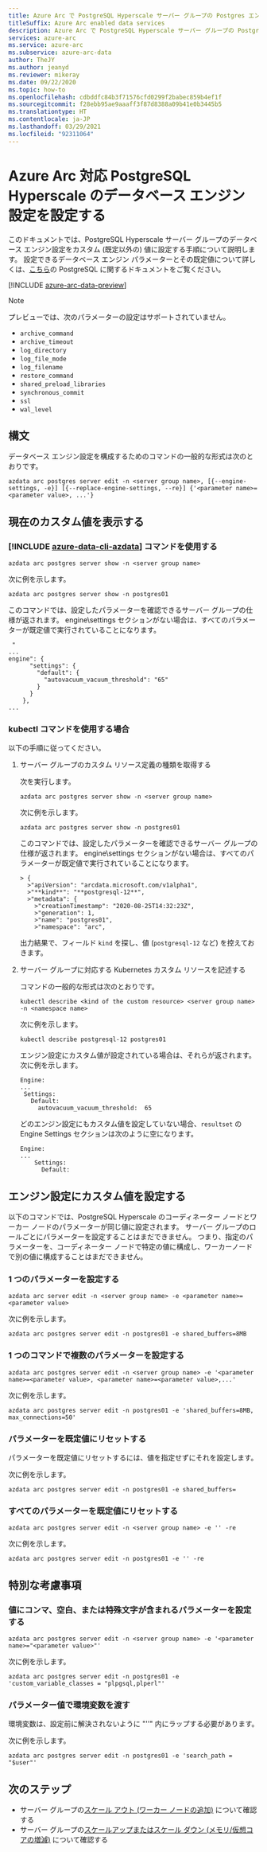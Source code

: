 ```yaml
---
title: Azure Arc で PostgreSQL Hyperscale サーバー グループの Postgres エンジン サーバー パラメーターを構成する
titleSuffix: Azure Arc enabled data services
description: Azure Arc で PostgreSQL Hyperscale サーバー グループの Postgres エンジン サーバー パラメーターを構成する
services: azure-arc
ms.service: azure-arc
ms.subservice: azure-arc-data
author: TheJY
ms.author: jeanyd
ms.reviewer: mikeray
ms.date: 09/22/2020
ms.topic: how-to
ms.openlocfilehash: cdbddfc84b3f71576cfd0299f2babec859b4ef1f
ms.sourcegitcommit: f28ebb95ae9aaaff3f87d8388a09b41e0b3445b5
ms.translationtype: HT
ms.contentlocale: ja-JP
ms.lasthandoff: 03/29/2021
ms.locfileid: "92311064"
---
```

# <a name="set-the-database-engine-settings-for-azure-arc-enabled-postgresql-hyperscale"></a>Azure Arc 対応 PostgreSQL Hyperscale のデータベース エンジン設定を設定する

このドキュメントでは、PostgreSQL Hyperscale サーバー グループのデータベース エンジン設定をカスタム (既定以外の) 値に設定する手順について説明します。 設定できるデータベース エンジン パラメーターとその既定値について詳しくは、[こちら](https://www.postgresql.org/docs/current/runtime-config.html)の PostgreSQL に関するドキュメントをご覧ください。

[!INCLUDE [azure-arc-data-preview](../../../includes/azure-arc-data-preview.md)]

> [!NOTE]
> プレビューでは、次のパラメーターの設定はサポートされていません。 
>
> - `archive_command`
> - `archive_timeout`
> - `log_directory`
> - `log_file_mode`
> - `log_filename`
> - `restore_command`
> - `shared_preload_libraries`
> - `synchronous_commit`
> - `ssl`
> - `wal_level`

## <a name="syntax"></a>構文

データベース エンジン設定を構成するためのコマンドの一般的な形式は次のとおりです。

```console
azdata arc postgres server edit -n <server group name>, [{--engine-settings, -e}] [{--replace-engine-settings, --re}] {'<parameter name>=<parameter value>, ...'}
```

## <a name="show-current-custom-values"></a>現在のカスタム値を表示する

### <a name="with-azure-data-cli-azdata-command"></a>[!INCLUDE [azure-data-cli-azdata](../../../includes/azure-data-cli-azdata.md)] コマンドを使用する

```console
azdata arc postgres server show -n <server group name>
```

次に例を示します。

```console
azdata arc postgres server show -n postgres01
```

このコマンドでは、設定したパラメーターを確認できるサーバー グループの仕様が返されます。 engine\settings セクションがない場合は、すべてのパラメーターが既定値で実行されていることになります。

```console
 "
...
engine": {
      "settings": {
        "default": {
          "autovacuum_vacuum_threshold": "65"
        }
      }
    },
...
```

### <a name="with-kubectl-command"></a>kubectl コマンドを使用する場合

以下の手順に従ってください。

1. サーバー グループのカスタム リソース定義の種類を取得する

   次を実行します。

   ```console
   azdata arc postgres server show -n <server group name>
   ```

   次に例を示します。

   ```console
   azdata arc postgres server show -n postgres01
   ```

   このコマンドでは、設定したパラメーターを確認できるサーバー グループの仕様が返されます。 engine\settings セクションがない場合は、すべてのパラメーターが既定値で実行されていることになります。

   ```output
   > {
     >"apiVersion": "arcdata.microsoft.com/v1alpha1",
     >"**kind**": "**postgresql-12**",
     >"metadata": {
       >"creationTimestamp": "2020-08-25T14:32:23Z",
       >"generation": 1,
       >"name": "postgres01",
       >"namespace": "arc",  
   ```

   出力結果で、フィールド `kind` を探し、値 (`postgresql-12` など) を控えておきます。

2. サーバー グループに対応する Kubernetes カスタム リソースを記述する 

   コマンドの一般的な形式は次のとおりです。

   ```console
   kubectl describe <kind of the custom resource> <server group name> -n <namespace name>
   ```

   次に例を示します。

   ```console
   kubectl describe postgresql-12 postgres01
   ```

   エンジン設定にカスタム値が設定されている場合は、それらが返されます。 次に例を示します。

   ```output
   Engine:
   ...
    Settings:
      Default:
        autovacuum_vacuum_threshold:  65
   ```

   どのエンジン設定にもカスタム値を設定していない場合、`resultset` の Engine Settings セクションは次のように空になります。

   ```output
   Engine:
   ...
       Settings:
         Default:
   ```

## <a name="set-custom-values-for-engine-settings"></a>エンジン設定にカスタム値を設定する

以下のコマンドでは、PostgreSQL Hyperscale のコーディネーター ノードとワーカー ノードのパラメーターが同じ値に設定されます。 サーバー グループのロールごとにパラメーターを設定することはまだできません。 つまり、指定のパラメーターを、コーディネーター ノードで特定の値に構成し、ワーカーノードで別の値に構成することはまだできません。

### <a name="set-a-single-parameter"></a>1 つのパラメーターを設定する

```console
azdata arc server edit -n <server group name> -e <parameter name>=<parameter value>
```

次に例を示します。

```console
azdata arc postgres server edit -n postgres01 -e shared_buffers=8MB
```

### <a name="set-multiple-parameters-with-a-single-command"></a>1 つのコマンドで複数のパラメーターを設定する

```console
azdata arc postgres server edit -n <server group name> -e '<parameter name>=<parameter value>, <parameter name>=<parameter value>,...'
```

次に例を示します。

```console
azdata arc postgres server edit -n postgres01 -e 'shared_buffers=8MB, max_connections=50'
```

### <a name="reset-a-parameter-to-its-default-value"></a>パラメーターを既定値にリセットする

パラメーターを既定値にリセットするには、値を指定せずにそれを設定します。 

次に例を示します。

```console
azdata arc postgres server edit -n postgres01 -e shared_buffers=
```

### <a name="reset-all-parameters-to-their-default-values"></a>すべてのパラメーターを既定値にリセットする

```console
azdata arc postgres server edit -n <server group name> -e '' -re
```

次に例を示します。

```console
azdata arc postgres server edit -n postgres01 -e '' -re
```

## <a name="special-considerations"></a>特別な考慮事項

### <a name="set-a-parameter-which-value-contains-a-comma-space-or-special-character"></a>値にコンマ、空白、または特殊文字が含まれるパラメーターを設定する

```console
azdata arc postgres server edit -n <server group name> -e '<parameter name>="<parameter value>"'
```

次に例を示します。

```console
azdata arc postgres server edit -n postgres01 -e 'custom_variable_classes = "plpgsql,plperl"'
```

### <a name="pass-an-environment-variable-in-a-parameter-value"></a>パラメーター値で環境変数を渡す

環境変数は、設定前に解決されないように "''" 内にラップする必要があります。

次に例を示します。 

```console
azdata arc postgres server edit -n postgres01 -e 'search_path = "$user"'
```

## <a name="next-steps"></a>次のステップ
- サーバー グループの[スケール アウト (ワーカー ノードの追加)](scale-out-postgresql-hyperscale-server-group.md) について確認する
- サーバー グループの[スケールアップまたはスケール ダウン (メモリ/仮想コアの増減)](scale-up-down-postgresql-hyperscale-server-group-using-cli.md) について確認する
